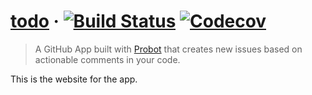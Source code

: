 # [todo](https://todo.jasonet.co) &middot; [![Build Status](https://img.shields.io/travis/JasonEtco/todo.svg)](https://travis-ci.org/JasonEtco/todo) [![Codecov](https://img.shields.io/codecov/c/github/JasonEtco/todo.svg)](https://codecov.io/gh/JasonEtco/todo/)

> A GitHub App built with [Probot](https://github.com/probot/probot) that creates new issues based on actionable comments in your code.

This is the website for the app.